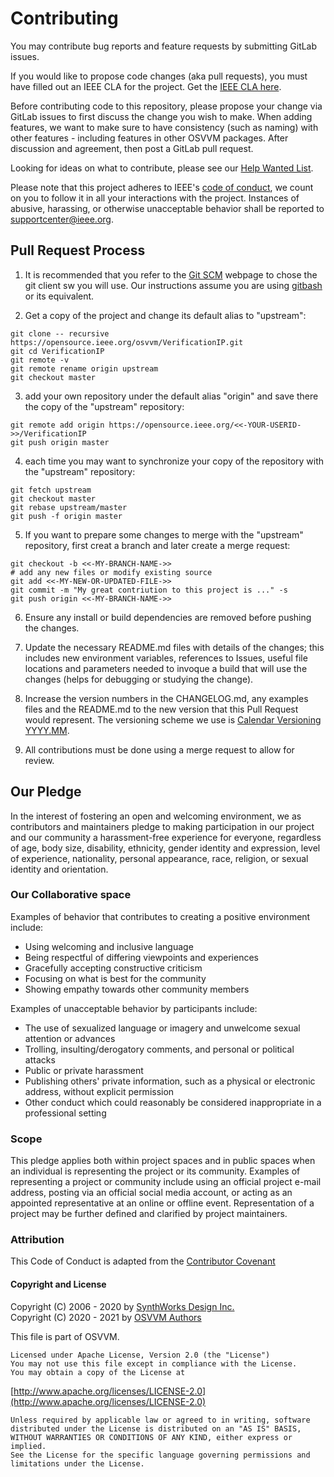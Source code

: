 # Contributing

You may contribute bug reports and feature requests by submitting GitLab issues.

If you would like to propose code changes (aka pull requests), you must have filled out an IEEE CLA for the project.  Get the [IEEE CLA here](https://opensource.ieee.org/community/cla).    

Before contributing code to this repository, please propose your change via GitLab issues to first discuss the change you wish to make.   When adding features, we want to make sure to have consistency (such as naming) with other features - including features in other OSVVM packages.   After discussion and agreement, then post a GitLab pull request. 

Looking for ideas on what to contribute, please see our [Help Wanted List](HELPWANTED.md).

Please note that this project adheres to IEEE's [code of conduct](https://www.ieee.org/content/dam/ieee-org/ieee/web/org/about/ieee_code_of_conduct.pdf), we count on you to follow it in all your interactions with the project. Instances of abusive, harassing, or otherwise unacceptable behavior shall be reported to [supportcenter@ieee.org](mailto:supportcenter@ieee.org). 

## Pull Request Process

1. It is recommended that you refer to the [Git SCM](https://git-scm.com) webpage to chose the git client sw you will use. Our instructions assume you are using [gitbash](https://www.git-scm.com/book/en/v2/Appendix-A%3A-Git-in-Other-Environments-Git-in-Bash) or its equivalent.

2. Get a copy of the project and change its default alias to "upstream":
```
git clone -- recursive https://opensource.ieee.org/osvvm/VerificationIP.git
git cd VerificationIP
git remote -v
git remote rename origin upstream
git checkout master
```

3. add your own repository under the default alias "origin" and save there the copy of the "upstream" repository:
```
git remote add origin https://opensource.ieee.org/<<-YOUR-USERID->>/VerificationIP
git push origin master
```

4. each time you may want to synchronize your copy of the repository with the "upstream" repository:
```
git fetch upstream
git checkout master
git rebase upstream/master
git push -f origin master
```

5. If you want to prepare some changes to merge with the "upstream" repository, first creat a branch and later create a merge request:
```
git checkout -b <<-MY-BRANCH-NAME->>
# add any new files or modify existing source
git add <<-MY-NEW-OR-UPDATED-FILE->> 
git commit -m "My great contriution to this project is ..." -s
git push origin <<-MY-BRANCH-NAME->>
```

6. Ensure any install or build dependencies are removed before pushing the changes.

7. Update the necessary README.md files with details of the changes; this includes new environment variables, references to Issues, useful file locations and parameters needed to invoque a build that will use the changes (helps for debugging or studying the change).

8. Increase the version numbers in the CHANGELOG.md, any examples files and the README.md to the new version that this Pull Request would represent. The versioning scheme we use is [Calendar Versioning YYYY.MM](https://calver.org/).

9. All contributions must be done using a merge request to allow for review.

## Our Pledge
In the interest of fostering an open and welcoming environment, we as contributors and maintainers pledge to making participation in our project and our community a harassment-free experience for everyone, regardless of age, body size, disability, ethnicity, gender identity and expression, level of experience, nationality, personal appearance, race, religion, or sexual identity and orientation.

### Our Collaborative space 
Examples of behavior that contributes to creating a positive environment include:
* Using welcoming and inclusive language
* Being respectful of differing viewpoints and experiences
* Gracefully accepting constructive criticism
* Focusing on what is best for the community
* Showing empathy towards other community members

Examples of unacceptable behavior by participants include:
* The use of sexualized language or imagery and unwelcome sexual attention or advances
* Trolling, insulting/derogatory comments, and personal or political attacks 
* Public or private harassment
* Publishing others' private information, such as a physical or electronic   address, without explicit permission
* Other conduct which could reasonably be considered inappropriate in a   professional setting

### Scope
This pledge applies both within project spaces and in public spaces when an individual is representing the project or its community. Examples of representing a project or community include using an official project e-mail address, posting via an official social media account, or acting as an appointed representative at an online or offline event. Representation of a project may be further defined and clarified by project maintainers.

### Attribution
This Code of Conduct is adapted from the [Contributor Covenant](https://www.contributor-covenant.org/version/1/4/code-of-conduct/)


#### Copyright and License

Copyright (C) 2006 - 2020 by [SynthWorks Design Inc.](http://www.synthworks.com/)  
Copyright (C) 2020 - 2021 by [OSVVM Authors](AUTHORS.md)  

This file is part of OSVVM.

    Licensed under Apache License, Version 2.0 (the "License")
    You may not use this file except in compliance with the License.
    You may obtain a copy of the License at

  [http://www.apache.org/licenses/LICENSE-2.0](http://www.apache.org/licenses/LICENSE-2.0)

    Unless required by applicable law or agreed to in writing, software
    distributed under the License is distributed on an "AS IS" BASIS,
    WITHOUT WARRANTIES OR CONDITIONS OF ANY KIND, either express or implied.
    See the License for the specific language governing permissions and
    limitations under the License.


